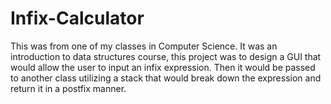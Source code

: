 # Infix-Calculator
This was from one of my classes in Computer Science.  It was an introduction to data structures course, this project was to design a GUI that would allow the user to input an infix expression.  Then it would be passed to another class utilizing a stack that would break down the expression and return it in a postfix manner.
